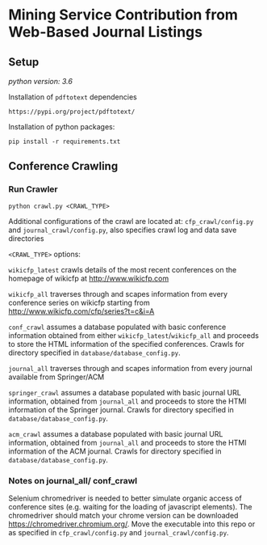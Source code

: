 # Mining Service Contribution from Web-Based Journal Listings

## Setup

_python version: 3.6_

Installation of `pdftotext` dependencies
```
https://pypi.org/project/pdftotext/
```

Installation of python packages:
```
pip install -r requirements.txt
```

## Conference Crawling
### Run Crawler
```
python crawl.py <CRAWL_TYPE>
```

Additional configurations of the crawl are located at: `cfp_crawl/config.py` and `journal_crawl/config.py`, also specifies crawl log and data save directories

`<CRAWL_TYPE>` options:

`wikicfp_latest` crawls details of the most recent conferences on the homepage of wikicfp at http://www.wikicfp.com

`wikicfp_all` traverses through and scapes information from every conference series on wikicfp starting from http://www.wikicfp.com/cfp/series?t=c&i=A

`conf_crawl` assumes a database populated with basic conference information obtained from either `wikicfp_latest`/`wikicfp_all` and proceeds to store the HTML information of the specified conferences. Crawls for directory specified in `database/database_config.py`.

`journal_all` traverses through and scapes information from every journal available from Springer/ACM

`springer_crawl` assumes a database populated with basic journal URL information, obtained from `journal_all` and proceeds to store the HTMl information of the Springer journal. Crawls for directory specified in `database/database_config.py`.

`acm_crawl`  assumes a database populated with basic journal URL information, obtained from `journal_all` and proceeds to store the HTMl information of the ACM journal. Crawls for directory specified in `database/database_config.py`.


### Notes on journal_all/ conf_crawl
Selenium chromedriver is needed to better simulate organic access of conference sites (e.g. waiting for the loading of javascript elements). The chromedriver should match your chrome version can be downloaded https://chromedriver.chromium.org/. Move the executable into this repo or as specified in `cfp_crawl/config.py` and `journal_crawl/config.py`.
